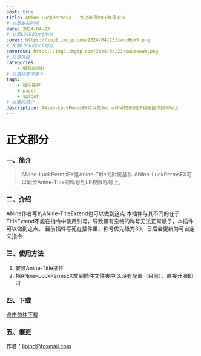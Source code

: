 ```yaml
---
post: true
title: ANine-LuckPermsEX - 九之称号的LP称号支持
# 文章发布时间
date: 2024-04-23
# 文章LOGO的uri地址
cover: https://img2.imgtp.com/2024/04/23/xwvxHoWX.png
# 文章LOGO的uri地址
coveross: https://img2.imgtp.com/2024/04/23/xwvxHoWX.png
# 文章类目
categories:
    - 服务端插件
# 文章标签可多个
tags:
    - 插件推荐
    - paper
    - spigot
# 文章的简介
description: ANine-LuckPermsEX可以把Anine称号同步到LP权限插件的称号上
---
```


# 正文部分
### 一、简介

> ANine-LuckPermsEX是Anine-Title的附属插件
> ANine-LuckPermsEX可以同步Anine-Title的称号到LP权限称号上。

### 二、介绍
ANine作者写的ANine-TitleExtend也可以做到这点
本插件与其不同的在于TitleExtend不能在指令中使用引号，导致带有空格的称号无法正常赋予，本插件可以做到这点。
目前插件写死在插件里，称号优先级为30，日后会更新为可自定义指令

### 三、使用方法
1. 安装Anine-Title插件
2. 把ANine-LuckPermsEX放到插件文件夹中
3.没有配置（目前），直接开服即可

### 四、下载

[点击前往下载](https://lipind.dns.navy:5001/d/f/814678111726647544)


### 五、催更
作者：[lipind@foxmail.com](mailto:lipind@foxmail.com)
